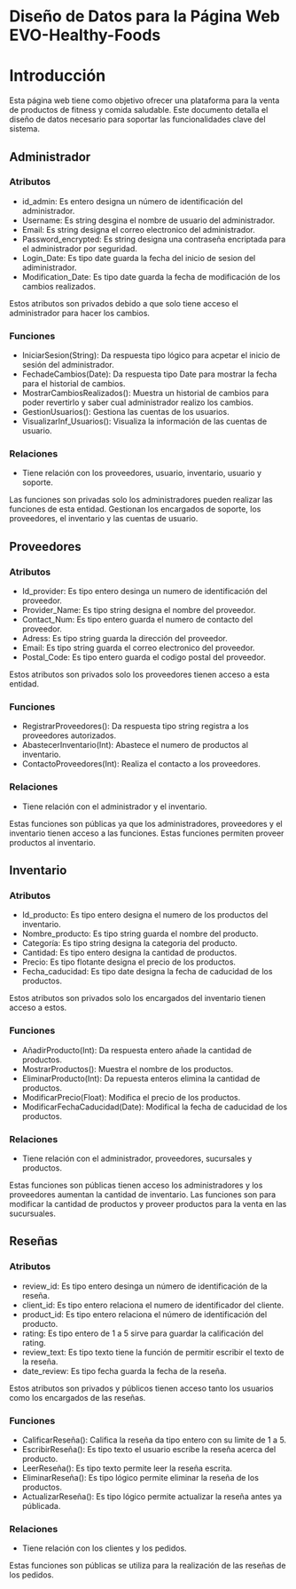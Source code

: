 # Diseño de Datos para la Página Web EVO-Healthy-Foods

# Introducción
Esta página web tiene como objetivo ofrecer una plataforma para la venta de productos de fitness y comida saludable. Este documento detalla el diseño de datos necesario para soportar las funcionalidades clave del sistema.

## Administrador
### Atributos
* id_admin: Es entero designa un número de identificación del administrador.
* Username: Es string desgina el nombre de usuario del administrador.
* Email: Es string designa el correo electronico del administrador.
* Password_encrypted: Es string designa una contraseña encriptada para el administrador por seguridad.
* Login_Date: Es tipo date guarda la fecha del inicio de sesion del adiministrador.
* Modification_Date: Es tipo date guarda la fecha de modificación de los cambios realizados.

Estos atributos son privados debido a que solo tiene acceso el administrador para hacer los cambios.

### Funciones
* IniciarSesion(String): Da respuesta tipo lógico para acpetar el inicio de sesión del administrador.
* FechadeCambios(Date): Da respuesta tipo Date para mostrar la fecha para el historial de cambios.
* MostrarCambiosRealizados(): Muestra un historial de cambios para poder revertirlo y saber cual administrador realizo los cambios.
* GestionUsuarios(): Gestiona las cuentas de los usuarios.
* VisualizarInf_Usuarios(): Visualiza la información de las cuentas de usuario.
### Relaciones
* Tiene relación con los proveedores, usuario, inventario, usuario y soporte.

Las funciones son privadas solo los administradores pueden realizar las funciones de esta entidad. Gestionan los encargados de soporte, los proveedores, el inventario y las cuentas de usuario.

## Proveedores
### Atributos
* Id_provider: Es tipo entero desinga un numero de identificación del proveedor.
* Provider_Name: Es tipo string designa el nombre del proveedor.
* Contact_Num: Es tipo entero guarda el numero de contacto del proveedor.
* Adress: Es tipo string guarda la dirección del proveedor.
* Email: Es tipo string guarda el correo electronico del proveedor.
* Postal_Code: Es tipo entero guarda el codigo postal del proveedor.

Estos atributos son privados solo los proveedores tienen acceso a esta entidad.

### Funciones
* RegistrarProveedores(): Da respuesta tipo string registra a los proveedores autorizados.
* AbastecerInventario(Int): Abastece el numero de productos al inventario.
* ContactoProveedores(Int): Realiza el contacto a los proveedores.
### Relaciones
* Tiene relación con el administrador y el inventario.

Estas funciones son públicas ya que los administradores, proveedores y el inventario tienen acceso a las funciones. Estas funciones permiten proveer productos al inventario.

## Inventario
### Atributos
* Id_producto: Es tipo entero designa el numero de los productos del inventario. 
* Nombre_producto: Es tipo string guarda el nombre del producto.
* Categoría: Es tipo string designa la categoria del producto. 
* Cantidad: Es tipo entero designa la cantidad de productos. 
* Precio: Es tipo flotante designa el precio de los productos.
* Fecha_caducidad: Es tipo date designa la fecha de caducidad de los productos.

Estos atributos son privados solo los encargados del inventario tienen acceso a estos.

### Funciones
* AñadirProducto(Int): Da respuesta entero añade la cantidad de productos.
* MostrarProductos(): Muestra el nombre de los productos.
* EliminarProducto(Int): Da repuesta enteros elimina la cantidad de productos. 
* ModificarPrecio(Float): Modifica el precio de los productos. 
* ModificarFechaCaducidad(Date): Modifical la fecha de caducidad de los productos. 
### Relaciones
* Tiene relación con el administrador, proveedores, sucursales y productos.

Estas funciones son públicas tienen acceso los administradores y los proveedores aumentan la cantidad de inventario. Las funciones son para modificar la cantidad de productos y proveer productos para la venta en las sucursuales.

## Reseñas
### Atributos
* review_id: Es tipo entero desinga un número de identificación de la reseña.
* client_id: Es tipo entero relaciona el numero de identificador del cliente.
* product_id: Es tipo entero relaciona el número de identificación del producto.
* rating: Es tipo entero de 1 a 5 sirve para guardar la calificación del rating.
* review_text: Es tipo texto tiene la función de permitir escribir el texto de la reseña.
* date_review: Es tipo fecha guarda la fecha de la reseña.

Estos atributos son privados y públicos tienen acceso tanto los usuarios como los encargados de las reseñas.

### Funciones
* CalificarReseña(): Califica la reseña da tipo entero con su limite de 1 a 5.
* EscribirReseña(): Es tipo texto el usuario escribe la reseña acerca del producto.
* LeerReseña(): Es tipo texto permite leer la reseña escrita.
* EliminarReseña(): Es tipo lógico permite eliminar la reseña de los productos.
* ActualizarReseña(): Es tipo lógico permite actualizar la reseña antes ya públicada.
### Relaciones
* Tiene relación con los clientes y los pedidos.

Estas funciones son públicas se utiliza para la realización de las reseñas de los pedidos.







